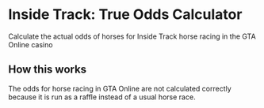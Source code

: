 # Inside Track: True Odds Calculator 
Calculate the actual odds of horses for Inside Track horse racing in the GTA Online casino

## How this works
The odds for horse racing in GTA Online are not calculated correctly because it is run as a raffle instead of a usual horse race.